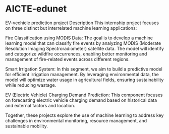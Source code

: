 # AICTE-edunet
EV-vechicle prediction
project Description
This internship project focuses on three distinct but interrelated machine learning applications:

Fire Classification using MODIS Data: The goal is to develop a machine learning model that can classify fire events by analyzing MODIS (Moderate Resolution Imaging Spectroradiometer) satellite data. The model will identify and categorize wildfire occurrences, enabling better monitoring and management of fire-related events across different regions.

Smart Irrigation System: In this segment, we aim to build a predictive model for efficient irrigation management. By leveraging environmental data, the model will optimize water usage in agricultural fields, ensuring sustainability while reducing wastage.

EV (Electric Vehicle) Charging Demand Prediction: This component focuses on forecasting electric vehicle charging demand based on historical data and external factors and location.

Together, these projects explore the use of machine learning to address key challenges in environmental monitoring, resource management, and sustainable mobility.

